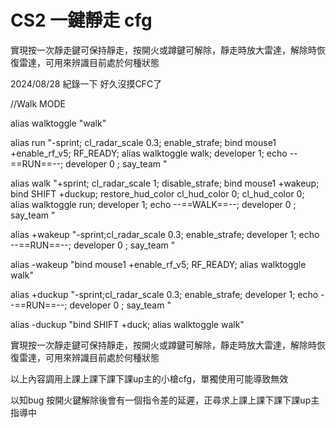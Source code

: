 # CS2 一鍵靜走 cfg
實現按一次靜走鍵可保持靜走，按開火或蹲鍵可解除，靜走時放大雷達，解除時恢復雷達，可用來辨識目前處於何種狀態

2024/08/28   紀錄一下 好久沒摸CFC了

//Walk MODE  

alias walktoggle "walk" 

alias run "-sprint; cl_radar_scale 0.3; enable_strafe; bind mouse1 +enable_rf_v5; RF_READY; alias walktoggle walk; developer 1; echo --==RUN==--; developer 0 ; say_team "

alias walk "+sprint; cl_radar_scale 1; disable_strafe; bind mouse1 +wakeup; bind SHIFT +duckup; restore_hud_color cl_hud_color 0; cl_hud_color 0; alias walktoggle run; developer 1; echo --==WALK==--; developer 0 ; say_team "

alias +wakeup "-sprint;cl_radar_scale 0.3; enable_strafe; developer 1; echo --==RUN==--; developer 0 ; say_team "

alias -wakeup "bind mouse1 +enable_rf_v5; RF_READY; alias walktoggle walk"

alias +duckup "-sprint;cl_radar_scale 0.3; enable_strafe; developer 1; echo --==RUN==--; developer 0 ; say_team "

alias -duckup "bind SHIFT +duck; alias walktoggle walk"



實現按一次靜走鍵可保持靜走，按開火或蹲鍵可解除，靜走時放大雷達，解除時恢復雷達，可用來辨識目前處於何種狀態



以上內容調用上課上課下課下課up主的小槍cfg，單獨使用可能導致無效

以知bug 按開火鍵解除後會有一個指令差的延遲，正尋求上課上課下課下課up主指導中
